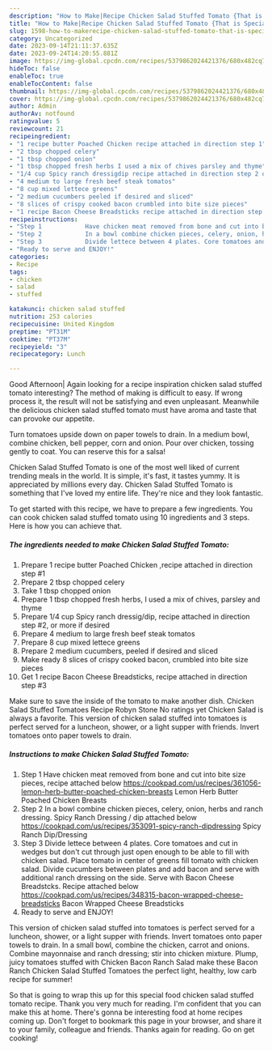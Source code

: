 ```yaml
---
description: "How to Make|Recipe Chicken Salad Stuffed Tomato {That is Special"
title: "How to Make|Recipe Chicken Salad Stuffed Tomato {That is Special"
slug: 1598-how-to-makerecipe-chicken-salad-stuffed-tomato-that-is-special
category: Uncategorized
date: 2023-09-14T21:11:37.635Z
date: 2023-09-24T14:20:55.881Z
image: https://img-global.cpcdn.com/recipes/5379862024421376/680x482cq70/chicken-salad-stuffed-tomato-recipe-main-photo.jpg
hideToc: false
enableToc: true
enableTocContent: false
thumbnail: https://img-global.cpcdn.com/recipes/5379862024421376/680x482cq70/chicken-salad-stuffed-tomato-recipe-main-photo.jpg
cover: https://img-global.cpcdn.com/recipes/5379862024421376/680x482cq70/chicken-salad-stuffed-tomato-recipe-main-photo.jpg
author: Admin
authorAv: notfound
ratingvalue: 5
reviewcount: 21
recipeingredient:
- "1 recipe butter Poached Chicken recipe attached in direction step 1"
- "2 tbsp chopped celery"
- "1 tbsp chopped onion"
- "1 tbsp chopped fresh herbs I used a mix of chives parsley and thyme"
- "1/4 cup Spicy ranch dressigdip recipe attached in direction step 2 or more if desired"
- "4 medium to large fresh beef steak tomatos"
- "8 cup mixed lettece greens"
- "2 medium cucumbers peeled if desired and sliced"
- "8 slices of crispy cooked bacon crumbled into bite size pieces"
- "1 recipe Bacon Cheese Breadsticks recipe attached in direction step 3"
recipeinstructions:
- "Step 1            Have chicken meat removed from bone and cut into bite size pieces, recipe attached below  https://cookpad.com/us/recipes/361056-lemon-herb-butter-poached-chicken-breasts                                Lemon Herb Butter Poached Chicken Breasts"
- "Step 2            In a bowl combine chicken pieces, celery, onion, herbs and ranch dressing. Spicy Ranch Dressing / dip attached below  https://cookpad.com/us/recipes/353091-spicy-ranch-dipdressing                                             Spicy Ranch Dip/Dressing"
- "Step 3            Divide lettece between 4 plates. Core tomatoes and cut in wedges but don&#39;t cut through just open enough to be able to fill with chicken salad. Place tomato in center of greens fill tomato with chicken salad. Divide cucumbers between plates and add bacon and serve with additional ranch dressing on the side. Serve with Bacon Cheese Breadstcks. Recipe attached below  https://cookpad.com/us/recipes/348315-bacon-wrapped-cheese-breadsticks                                             Bacon Wrapped Cheese Breadsticks"
- "Ready to serve and ENJOY!"
categories:
- Recipe
tags:
- chicken
- salad
- stuffed

katakunci: chicken salad stuffed 
nutrition: 253 calories
recipecuisine: United Kingdom
preptime: "PT31M"
cooktime: "PT37M"
recipeyield: "3"
recipecategory: Lunch

---
```



Good Afternoon| Again looking for a recipe inspiration chicken salad stuffed tomato interesting? The method of making is difficult to easy. If wrong process it, the result will not be satisfying and even unpleasant. Meanwhile the delicious chicken salad stuffed tomato must have aroma and taste that can provoke our appetite.





Turn tomatoes upside down on paper towels to drain. In a medium bowl, combine chicken, bell pepper, corn and onion. Pour over chicken, tossing gently to coat. You can reserve this for a salsa!

Chicken Salad Stuffed Tomato is one of the most well liked of current trending meals in the world. It is simple, it's fast, it tastes yummy. It is appreciated by millions every day. Chicken Salad Stuffed Tomato is something that I've loved my entire life. They're nice and they look fantastic.


To get started with this recipe, we have to prepare a few ingredients. You can cook chicken salad stuffed tomato using 10 ingredients and 3 steps. Here is how you can achieve that.

<!--inarticleads1-->

##### The ingredients needed to make Chicken Salad Stuffed Tomato:

1. Prepare 1 recipe butter Poached Chicken ,recipe attached in direction step #1
1. Prepare 2 tbsp chopped celery
1. Take 1 tbsp chopped onion
1. Prepare 1 tbsp chopped fresh herbs, I used a mix of chives, parsley and thyme
1. Prepare 1/4 cup Spicy ranch dressig/dip, recipe attached in direction step #2, or more if desired
1. Prepare 4 medium to large fresh beef steak tomatos
1. Prepare 8 cup mixed lettece greens
1. Prepare 2 medium cucumbers, peeled if desired and sliced
1. Make ready 8 slices of crispy cooked bacon, crumbled into bite size pieces
1. Get 1 recipe Bacon Cheese Breadsticks, recipe attached in direction step #3


Make sure to save the inside of the tomato to make another dish. Chicken Salad Stuffed Tomatoes Recipe Robyn Stone No ratings yet Chicken Salad is always a favorite. This version of chicken salad stuffed into tomatoes is perfect served for a luncheon, shower, or a light supper with friends. Invert tomatoes onto paper towels to drain. 

<!--inarticleads2-->

##### Instructions to make Chicken Salad Stuffed Tomato:

1. Step 1            Have chicken meat removed from bone and cut into bite size pieces, recipe attached below  https://cookpad.com/us/recipes/361056-lemon-herb-butter-poached-chicken-breasts                                Lemon Herb Butter Poached Chicken Breasts
1. Step 2            In a bowl combine chicken pieces, celery, onion, herbs and ranch dressing. Spicy Ranch Dressing / dip attached below  https://cookpad.com/us/recipes/353091-spicy-ranch-dipdressing                                             Spicy Ranch Dip/Dressing
1. Step 3            Divide lettece between 4 plates. Core tomatoes and cut in wedges but don&#39;t cut through just open enough to be able to fill with chicken salad. Place tomato in center of greens fill tomato with chicken salad. Divide cucumbers between plates and add bacon and serve with additional ranch dressing on the side. Serve with Bacon Cheese Breadstcks. Recipe attached below  https://cookpad.com/us/recipes/348315-bacon-wrapped-cheese-breadsticks                                             Bacon Wrapped Cheese Breadsticks
1. Ready to serve and ENJOY!

This version of chicken salad stuffed into tomatoes is perfect served for a luncheon, shower, or a light supper with friends. Invert tomatoes onto paper towels to drain. In a small bowl, combine the chicken, carrot and onions. Combine mayonnaise and ranch dressing; stir into chicken mixture. Plump, juicy tomatoes stuffed with Chicken Bacon Ranch Salad make these Bacon Ranch Chicken Salad Stuffed Tomatoes the perfect light, healthy, low carb recipe for summer! 

So that is going to wrap this up for this special food chicken salad stuffed tomato recipe. Thank you very much for reading. I'm confident that you can make this at home. There's gonna be interesting food at home recipes coming up. Don't forget to bookmark this page in your browser, and share it to your family, colleague and friends. Thanks again for reading. Go on get cooking!
